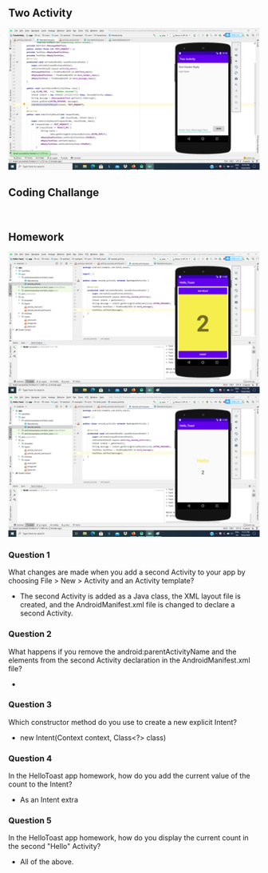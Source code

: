 ## Two Activity 
<img src="/images/Intent.png">

## Coding Challange

<img src="">

## Homework

<img src="/images/Intent(Hw1).png">
<img src="/images/intent(Hw2).png">

### Question 1

What changes are made when you add a second Activity to your app by choosing File > New > Activity and an Activity template? 

* The second Activity is added as a Java class, the XML layout file is created, and the AndroidManifest.xml file is changed to declare a second Activity.

### Question 2

What happens if you remove the android:parentActivityName and the <meta-data> elements from the second Activity declaration in the AndroidManifest.xml file?
  
*

### Question 3

Which constructor method do you use to create a new explicit Intent?

* new Intent(Context context, Class<?> class) 

### Question 4

In the HelloToast app homework, how do you add the current value of the count to the Intent? 

* As an Intent extra

### Question 5

In the HelloToast app homework, how do you display the current count in the second "Hello" Activity? 

* All of the above.
